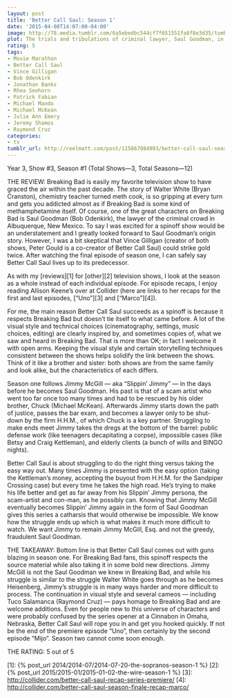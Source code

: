 ```yaml
---
layout: post
title: 'Better Call Saul: Season 1'
date: '2015-04-08T14:07:00-04:00'
image: http://78.media.tumblr.com/6a5ebedbc544cf7f651551fa8f8e3d35/tumblr_inline_nmi1y6jC8a1r46ger_500.jpg
plot: The trials and tribulations of criminal lawyer, Saul Goodman, in the time leading up to establishing his strip-mall law office in Albuquerque, New Mexico.
rating: 5
tags:
- Movie Marathon
- Better Call Saul
- Vince Gilligan
- Bob Odenkirk
- Jonathan Banks
- Rhea Seehorn
- Patrick Fabian
- Michael Mando
- Michael McKean
- Julie Ann Emery
- Jeremy Shamos
- Raymond Cruz
categories:
- tv
tumblr_url: http://reelmatt.com/post/115867084903/better-call-saul-season-1
---
```

Year 3, Show #3, Season #1 (Total Shows—3, Total Seasons—12)

THE REVIEW: Breaking Bad is easily my favorite television show to have graced the air within the past decade. The story of Walter White (Bryan Cranston), chemistry teacher turned meth cook, is so gripping at every turn and gets you addicted almost as if Breaking Bad is some kind of methamphetamine itself. Of course, one of the great characters on Breaking Bad is Saul Goodman (Bob Odenkirk), the lawyer of the criminal crowd in Albuquerque, New Mexico. To say I was excited for a spinoff show would be an understatement and I greatly looked forward to Saul Goodman’s origin story. However, I was a bit skeptical that Vince Gilligan (creator of both shows, Peter Gould is a co-creator of Better Call Saul) could strike gold twice. After watching the final episode of season one, I can safely say Better Call Saul lives up to its predecessor.

As with my [reviews][1] for [other][2] television shows, I look at the season as a whole instead of each individual episode. For episode recaps, I enjoy reading Allison Keene’s over at Collider (here are links to her recaps for the first and last episodes, [“Uno”][3] and [“Marco”][4]).

For me, the main reason Better Call Saul succeeds as a spinoff is because it respects Breaking Bad but doesn’t tie itself to what came before. A lot of the visual style and technical choices (cinematography, settings, music choices, editing) are clearly inspired by, and sometimes copies of, what we saw and heard in Breaking Bad. That is more than OK; in fact I welcome it with open arms. Keeping the visual style and certain storytelling techniques consistent between the shows helps solidify the link between the shows. Think of it like a brother and sister: both shows are from the same family and look alike, but the characteristics of each differs.

Season one follows Jimmy McGill — aka “Slippin’ Jimmy” — in the days before he becomes Saul Goodman. His past is that of a scam artist who went too far once too many times and had to be rescued by his older brother, Chuck (Michael McKean). Afterwards Jimmy starts down the path of justice, passes the bar exam, and becomes a lawyer only to be shut-down by the firm H.H.M., of which Chuck is a key partner. Struggling to make ends meet Jimmy takes the dregs at the bottom of the barrel: public defense work (like teenagers decapitating a corpse), impossible cases (like Betsy and Craig Kettleman), and elderly clients (a bunch of wills and BINGO nights).

Better Call Saul is about struggling to do the right thing versus taking the easy way out. Many times Jimmy is presented with the easy option (taking the Kettleman’s money, accepting the buyout from H.H.M. for the Sandpiper Crossing case) but every time he takes the high road. He’s trying to make his life better and get as far away from his Slippin’ Jimmy persona, the scam-artist and con-man, as he possibly can. Knowing that Jimmy McGill eventually becomes Slippin’ Jimmy again in the form of Saul Goodman gives this series a catharsis that would otherwise be impossible. We know how the struggle ends up which is what makes it much more difficult to watch. We want Jimmy to remain Jimmy McGill, Esq. and not the greedy, fraudulent Saul Goodman.

THE TAKEAWAY: Bottom line is that Better Call Saul comes out with guns blazing in season one. For Breaking Bad fans, this spinoff respects the source material while also taking it in some bold new directions. Jimmy McGill is not the Saul Goodman we knew in Breaking Bad, and while his struggle is similar to the struggle Walter White goes through as he becomes Heisenberg, Jimmy’s struggle is in many ways harder and more difficult to process. The continuation in visual style and several cameos — including Tuco Salamanca (Raymond Cruz) — pays homage to Breaking Bad and are welcome additions. Even for people new to this universe of characters and were probably confused by the series opener at a Cinnabon in Omaha, Nebraska, Better Call Saul will rope you in and get you hooked quickly. If not be the end of the premiere episode “Uno”, then certainly by the second episode “Mijo”. Season two cannot come soon enough.

THE RATING: 5 out of 5

[1]: {% post_url 2014/2014-07/2014-07-20-the-sopranos-season-1 %}
[2]: {% post_url 2015/2015-01/2015-01-02-the-wire-season-1 %}
[3]: http://collider.com/better-call-saul-recap-series-premiere/
[4]: http://collider.com/better-call-saul-season-finale-recap-marco/